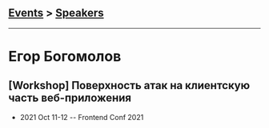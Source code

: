 ## [Events](../README.md) > [Speakers](../speakers.md)
---

# Егор Богомолов

## [Workshop] Поверхность атак на клиентскую часть веб-приложения
- 2021 Oct 11-12 -- Frontend Conf 2021    
